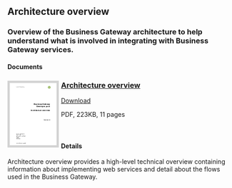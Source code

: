 ## Architecture overview
### Overview of the Business Gateway architecture to help understand what is involved in integrating with Business Gateway services.
#### Documents
<h3><a href="../../pdfs/integrate/business-gateway-architecture-overview.pdf">
<img style="float: left; margin: 0px 5px 0px 0px;  border:5px solid LightGrey;" src="../../images/thumbnail/business-gateway-architecture-overview.pdf.png"></a>
<a href="../../pdfs/integrate/business-gateway-architecture-overview.pdf">Architecture overview</a></h3>
<a download="business-gateway-architecture-overview.pdf" href="../../pdfs/integrate/business-gateway-architecture-overview.pdf">Download</a>

PDF, 223KB, 11 pages
<br />
<br />
<br />
#### Details
Architecture overview provides a high-level technical overview containing information about implementing web services and detail about the flows used in the Business Gateway.